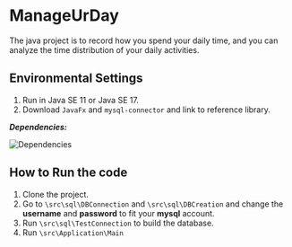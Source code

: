 # ManageUrDay
The java project is to record how you spend your daily time, and you can analyze the time distribution of your daily activities.

## Environmental Settings
1. Run in Java SE 11 or Java SE 17.
2. Download `JavaFx` and `mysql-connector` and link to reference library.

***Dependencies:***

![Dependencies](https://user-images.githubusercontent.com/46078933/173243517-75d19841-daf8-4efd-bd9f-cf24f6f019d8.png)


## How to Run the code
1. Clone the project.
2. Go to `\src\sql\DBConnection` and `\src\sql\DBCreation` and change the **username** and **password** to fit your **mysql** account.
3. Run `\src\sql\TestConnection` to build the database.
4. Run `\src\Application\Main`
